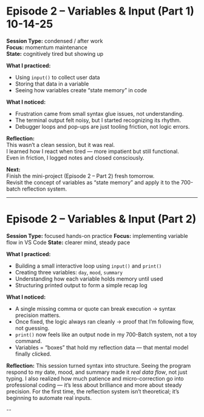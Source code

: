 # Episode 2 – Variables & Input (Part 1) 10-14-25

**Session Type:** condensed / after work  
**Focus:** momentum maintenance  
**State:** cognitively tired but showing up  

**What I practiced:**  
- Using `input()` to collect user data  
- Storing that data in a variable  
- Seeing how variables create “state memory” in code  

**What I noticed:**  
- Frustration came from small syntax glue issues, not understanding.  
- The terminal output felt noisy, but I started recognizing its rhythm.  
- Debugger loops and pop-ups are just tooling friction, not logic errors.  

**Reflection:**  
This wasn’t a clean session, but it was real.  
I learned how I react when tired — more impatient but still functional.  
Even in friction, I logged notes and closed consciously.  

**Next:**  
Finish the mini-project (Episode 2 – Part 2) fresh tomorrow.  
Revisit the concept of variables as “state memory” and apply it to the 700-batch reflection system.



---

# Episode 2 – Variables & Input (Part 2)

**Session Type:** focused hands-on practice
**Focus:** implementing variable flow in VS Code
**State:** clearer mind, steady pace

**What I practiced:**

* Building a small interactive loop using `input()` and `print()`
* Creating three variables: `day`, `mood`, `summary`
* Understanding how each variable holds memory until used
* Structuring printed output to form a simple recap log

**What I noticed:**

* A single missing comma or quote can break execution → syntax precision matters.
* Once fixed, the logic always ran cleanly → proof that I’m following flow, not guessing.
* `print()` now feels like an output node in my 700-Batch system, not a toy command.
* Variables = “boxes” that hold my reflection data — that mental model finally clicked.

**Reflection:**
This session turned syntax into structure.
Seeing the program respond to my date, mood, and summary made it *real data flow*, not just typing.
I also realized how much patience and micro-correction go into professional coding — it’s less about brilliance and more about steady precision.
For the first time, the reflection system isn’t theoretical; it’s beginning to automate real inputs.



--
